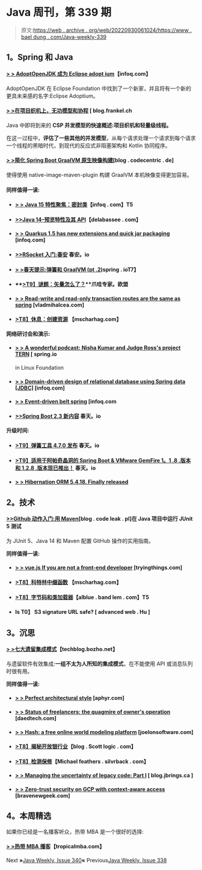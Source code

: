 # Java 周刊，第 339 期

> 原文:[https://web . archive . org/web/20220930061024/https://www . bael dung . com/Java-weekly-339](https://web.archive.org/web/20220930061024/https://www.baeldung.com/java-weekly-339)

## **1。Spring 和 Java**

#### [**> > AdoptOpenJDK 成为 Eclipse adopt ium**](https://web.archive.org/web/20220628085033/https://www.infoq.com/news/2020/06/adoptopenjdk-eclipse-adoptium/?utm_campaign=infoq_content&utm_source=infoq&utm_medium=feed&utm_term=Java)【infoq.com】

AdoptOpenJDK 在 Eclipse Foundation 中找到了一个新家，并且将有一个新的更具未来感的名字:Eclipse Adoptium。

#### [**> >在项目织机上，无功模型和协程**](https://web.archive.org/web/20220628085033/https://blog.frankel.ch/project-loom-reactive-coroutines/) [ blog.frankel.ch

Java 中即将到来的 **CSP 并发模型的快速概述:项目织机和轻量级线程。**

在这一过程中，**评估了一些其他的并发模型**，从每个请求处理一个请求到每个请求一个线程的黑暗时代，到现代的反应式非阻塞架构和 Kotlin 协同程序。

#### **[> >简化 Spring Boot GraalVM 原生映像构建](https://web.archive.org/web/20220628085033/https://blog.codecentric.de/en/2020/06/spring-boot-graalvm-native-image-maven-plugin/)**[blog . codecentric . de]

使得使用 native-image-maven-plugin 构建 GraalVM 本机映像变得更加容易。

#### **同样值得一读:**

*   #### [**> > Java 15 特性聚焦：密封类**](https://web.archive.org/web/20220628085033/https://www.infoq.com/articles/java-sealed-classes/?utm_campaign=infoq_content&utm_source=infoq&utm_medium=feed&utm_term=Java)【infoq . com】T5

*   #### **[>>Java 14–预览特性及其 API](https://web.archive.org/web/20220628085033/https://delabassee.com/Java14-Preview-API/)**【delabassee . com】

*   #### [**> > Quarkus 1.5 has new extensions and quick jar packaging**](https://web.archive.org/web/20220628085033/https://www.infoq.com/news/2020/06/red-hat-releases-quarkus-1-5/?utm_campaign=infoq_content&utm_source=infoq&utm_medium=feed&utm_term=Java) [infoq.com]

*   #### [**>>RSocket 入门:春安**](https://web.archive.org/web/20220628085033/https://spring.io/blog/2020/06/17/getting-started-with-rsocket-spring-security) 春安。io

*   #### [**> >春天提示:弹簧和 GraalVM (pt .2)**](https://web.archive.org/web/20220628085033/https://spring.io/blog/2020/06/16/spring-tips-spring-and-graalvm-pt-2)spring . ioT7】

*   #### **[>T9】谜题：矢量怎么了？](https://web.archive.org/web/20220628085033/https://www.javaspecialists.eu/archive/Issue280.html)**爪哇专家。欧盟

*   #### [**> > Read-write and read-only transaction routes are the same as spring**](https://web.archive.org/web/20220628085033/https://vladmihalcea.com/read-write-read-only-transaction-routing-spring/) [vladmihalcea.com]

*   #### [**>T8】休息：创建资源**](https://web.archive.org/web/20220628085033/https://www.mscharhag.com/api-design/resource-creation-post) 【mscharhag.com】

**网络研讨会和演示:**

*   #### [**> > A wonderful podcast: Nisha Kumar and Judge Ross's project TERN**](https://web.archive.org/web/20220628085033/https://spring.io/blog/2020/06/19/a-bootiful-podcast-nisha-kumar-and-rose-judge-on-the-linux-foundation-s-project-tern) [ spring.io

    in Linux Foundation
*   #### [**> > Domain-driven design of relational database using Spring data [JDBC]**](https://web.archive.org/web/20220628085033/https://www.infoq.com/presentations/ddd-spring-data-jdbc/?utm_campaign=infoq_content&utm_source=infoq&utm_medium=feed&utm_term=Java) [infoq.com]

*   #### [**> > Event-driven belt spring**](https://web.archive.org/web/20220628085033/https://www.infoq.com/presentations/spring-event-cloud-stream-function/?utm_campaign=infoq_content&utm_source=infoq&utm_medium=feed&utm_term=Java) [infoq.com

*   #### [**>>Spring Boot 2.3 新内容**](https://web.archive.org/web/20220628085033/https://spring.io/blog/2020/06/18/what-s-new-in-spring-boot-2-3) 春天。io

**升级时间:**

*   #### [**>T9】弹簧工具 4.7.0 发布**](https://web.archive.org/web/20220628085033/https://spring.io/blog/2020/06/19/spring-tools-4-7-0-released) 春天。io

*   #### [**>T9】适用于阿帕奇晶洞的 Spring Boot & VMware GemFire 1。1 .8 .版本和 1.2.8 .版本现已推出！**](https://web.archive.org/web/20220628085033/https://spring.io/blog/2020/06/16/spring-boot-for-apache-geode-vmware-gemfire-1-1-8-release-and-1-2-8-release-available) 春天。io

*   #### **[> > Hibernation ORM 5.4.18\. Finally released](https://web.archive.org/web/20220628085033/https://in.relation.to/2020/06/22/hibernate-orm-5418-final-release/)**

## **2。技术**

#### [**>>Github 动作入门:用 Maven**](https://web.archive.org/web/20220628085033/https://blog.codeleak.pl/2020/06/gh-actions-maven-junit5.html)[blog . code leak . pl]在 Java 项目中运行 JUnit 5 测试

为 JUnit 5、Java 14 和 Maven 配置 GitHub 操作的实用指南。

**同样值得一读:**

*   #### [**> > vue.js If you are not a front-end developer**](https://web.archive.org/web/20220628085033/https://tryingthings.wordpress.com/2020/06/21/vue-js-if-youre-not-a-frontend-developer/) [tryingthings.com]

*   #### [**>T8】科特林中缀函数**](https://web.archive.org/web/20220628085033/https://www.mscharhag.com/kotlin/infix-functions) 【mscharhag.com】

*   #### [**>T8】字节码和类加载器**](https://web.archive.org/web/20220628085033/https://alblue.bandlem.com/2020/06/bite-sized-bytecode.html)【alblue . band lem . com】T5

*   #### Is T0】 S3 signature URL safe? [ advanced web . Hu ]

## **3。沉思**

#### [**> >七大遗留集成模式**](https://web.archive.org/web/20220628085033/https://techblog.bozho.net/seven-legacy-integration-patterns/)【techblog.bozho.net】

与遗留软件有效集成:**一组不太为人所知的集成模式**，在不能使用 API 或消息队列时很有用。

**同样值得一读:**

*   #### [**> > Perfect architectural style**](https://web.archive.org/web/20220628085033/https://aphyr.com/posts/351-a-satisfactory-way-of-building) [aphyr.com]

*   #### [**> > Status of freelancers: the quagmire of owner's operation**](https://web.archive.org/web/20220628085033/https://daedtech.com/the-freelancers-condition-quagmire-of-the-owner-operator/) [daedtech.com]

*   #### [**> > Hash: a free online world modeling platform**](https://web.archive.org/web/20220628085033/https://www.joelonsoftware.com/2020/06/18/hash-a-free-online-platform-for-modeling-the-world/) [joelonsoftware.com]

*   #### [**>T8】揭秘开放银行业**](https://web.archive.org/web/20220628085033/https://blog.scottlogic.com/2020/06/17/Open-Banking.html)【blog . Scott logic . com】

*   #### [**>T8】检测保修**](https://web.archive.org/web/20220628085033/https://michaelfeathers.silvrback.com/testing-warranties#49981)【Michael feathers . silvrback . com】

*   #### [**> > Managing the uncertainty of legacy code: Part I**](https://web.archive.org/web/20220628085033/https://blog.jbrains.ca/permalink/managing-the-uncertainty-of-legacy-code-part-1) [ blog.jbrings.ca ]

*   #### **[> > Zero-trust security on GCP with context-aware access](https://web.archive.org/web/20220628085033/https://bravenewgeek.com/zero-trust-security-on-gcp-with-context-aware-access/)** [bravenewgeek.com]

## **4。本周精选**

如果你已经是一名播客听众，热带 MBA 是一个很好的选择:

#### **[> >热带 MBA 播客](https://web.archive.org/web/20220628085033/https://www.tropicalmba.com/podcasts/)**【tropicalmba.com】

Next **»**[Java Weekly, Issue 340](/web/20220628085033/https://www.baeldung.com/java-weekly-340)**«** Previous[Java Weekly, Issue 338](/web/20220628085033/https://www.baeldung.com/java-weekly-338)